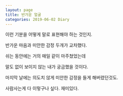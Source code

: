 ```yaml
---
layout: page
title: 반가운 얼굴
categories: 2019-06-02 Diary
---
```


이런 기분을 어떻게 말로 표현해야 하는 것인지.

반가운 마음과 미안한 감정 두개가 교차했다.

쉬는 동안에는 거의 매일 같이 마주쳤었는데

말도 없이 보이지 않는 내가 궁금했을 것이다.

마지막 날에는 의도치 않게 미안한 감정을 들게 해버렸던것도.

사람사는게 다 이렇구나 싶다. 재미있다.
